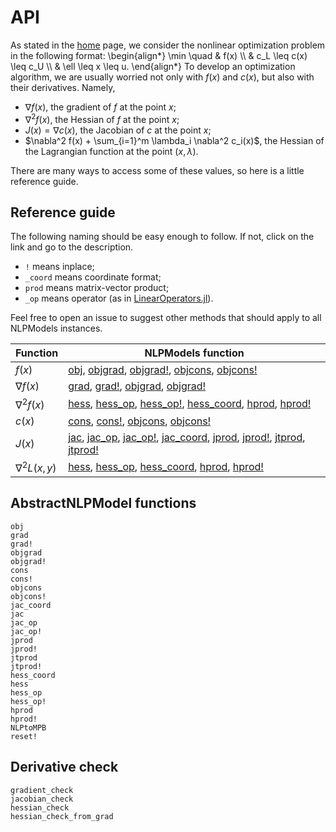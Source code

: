 # API

As stated in the [home](home) page, we consider the nonlinear optimization
problem in the following format:
\begin{align*}
\min \quad & f(x) \\\\
& c_L \leq c(x) \leq c_U \\\\
& \ell \leq x \leq u.
\end{align*}
To develop an optimization algorithm, we are usually worried not only with
$f(x)$ and $c(x)$, but also with their derivatives.
Namely,

- $\nabla f(x)$, the gradient of $f$ at the point $x$;
- $\nabla^2 f(x)$, the Hessian of $f$ at the point $x$;
- $J(x) = \nabla c(x)$, the Jacobian of $c$ at the point $x$;
- $\nabla^2 f(x) + \sum_{i=1}^m \lambda_i \nabla^2 c_i(x)$,
  the Hessian of the Lagrangian function at the point $(x,\lambda)$.

There are many ways to access some of these values, so here is a little
reference guide.

## Reference guide

The following naming should be easy enough to follow.
If not, click on the link and go to the description.

- `!` means inplace;
- `_coord` means coordinate format;
- `prod` means matrix-vector product;
- `_op` means operator (as in [LinearOperators.jl](https://github.com/JuliaSmoothOptimizers/LinearOperators.jl)).

Feel free to open an issue to suggest other methods that should apply to all
NLPModels instances.

| Function          | NLPModels function                                                                                                                                                                                   |
|-------------------|-------------------------------------------|
| $f(x)$            | [obj](api/#NLPModels.obj), [objgrad](api/#NLPModels.objgrad), [objgrad!](api/#NLPModels.objgrad!), [objcons](api/#NLPModels.objcons), [objcons!](api/#NLPModels.objcons!) |
| $\nabla f(x)$     | [grad](api/#NLPModels.grad), [grad!](api/#NLPModels.grad!), [objgrad](api/#NLPModels.objgrad), [objgrad!](api/#NLPModels.objgrad!) |
| $\nabla^2 f(x)$   | [hess](api/#NLPModels.hess), [hess_op](api/#NLPModels.hess_op), [hess_op!](api/#NLPModels.hess_op!), [hess_coord](api/#NLPModels.hess_coord), [hprod](api/#NLPModels.hprod), [hprod!](api/#NLPModels.hprod!) |
| $c(x)$            | [cons](api/#NLPModels.cons), [cons!](api/#NLPModels.cons!), [objcons](api/#NLPModels.objcons), [objcons!](api/#NLPModels.objcons!) |
| $J(x)$            | [jac](api/#NLPModels.jac), [jac_op](api/#NLPModels.jac_op), [jac_op!](api/#NLPModels.jac_op!), [jac_coord](api/#NLPModels.jac_coord), [jprod](api/#NLPModels.jprod), [jprod!](api/#NLPModels.jprod!), [jtprod](api/#NLPModels.jtprod), [jtprod!](api/#NLPModels.jtprod!) |
| $\nabla^2 L(x,y)$ | [hess](api/#NLPModels.hess), [hess_op](api/#NLPModels.hess_op), [hess_coord](api/#NLPModels.hess_coord), [hprod](api/#NLPModels.hprod), [hprod!](api/#NLPModels.hprod!) |


## AbstractNLPModel functions

```@docs
obj
grad
grad!
objgrad
objgrad!
cons
cons!
objcons
objcons!
jac_coord
jac
jac_op
jac_op!
jprod
jprod!
jtprod
jtprod!
hess_coord
hess
hess_op
hess_op!
hprod
hprod!
NLPtoMPB
reset!
```

## Derivative check

```@docs
gradient_check
jacobian_check
hessian_check
hessian_check_from_grad
```
